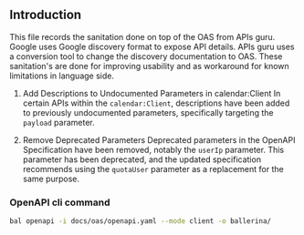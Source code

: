 ## Introduction

This file records the sanitation done on top of the OAS from APIs guru. Google uses Google discovery format to expose API details. APIs guru uses a conversion tool to change the discovery documentation to OAS. These sanitation's are done for improving usability and as workaround for known limitations in language side.

1. Add Descriptions to Undocumented Parameters in calendar:Client
In certain APIs within the `calendar:Client`, descriptions have been added to previously undocumented parameters, specifically targeting the `payload` parameter.

2. Remove Deprecated Parameters
Deprecated parameters in the OpenAPI Specification have been removed, notably the `userIp` parameter. This parameter has been deprecated, and the updated specification recommends using the `quotaUser` parameter as a replacement for the same purpose.

### OpenAPI cli command

```bash
bal openapi -i docs/oas/openapi.yaml --mode client -o ballerina/
```
